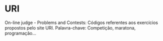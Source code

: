 # URI
On-line judge - Problems and Contests:
Códigos referentes aos exercícios propostos pelo site URI.
Palavra-chave: Competição, maratona, programação...

